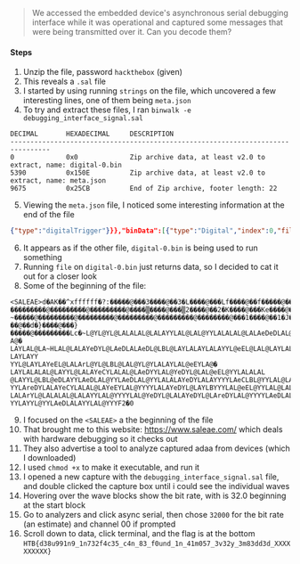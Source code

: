 > We accessed the embedded device's asynchronous serial debugging interface while it was operational and captured some messages that were being transmitted over it. Can you decode them?
#### Steps
1. Unzip the file, password `hackthebox` (given)
2. This reveals a `.sal` file
3. I started by using running `strings` on the file, which uncovered a few interesting lines, one of them being `meta.json`
4. To try and extract these files, I ran `binwalk -e debugging_interface_signal.sal`
```
DECIMAL       HEXADECIMAL     DESCRIPTION
--------------------------------------------------------------------------------
0             0x0             Zip archive data, at least v2.0 to extract, name: digital-0.bin
5390          0x150E          Zip archive data, at least v2.0 to extract, name: meta.json
9675          0x25CB          End of Zip archive, footer length: 22
```
5. Viewing the `meta.json` file, I noticed some interesting information at the end of the file
```json
{"type":"digitalTrigger"}}},"binData":[{"type":"Digital","index":0,"file":"./digital-0.bin"}]}
```
6. It appears as if the other file, `digital-0.bin` is being used to run something
7. Running `file` on `digital-0.bin` just returns data, so I decided to cat it out for a closer look
8. Some of the beginning of the file:
```
<SALEAE>d�AK��^xffffff�?:�����@���3����@��3�L����@���Lf����@��f�����@��������@���������@
���������@���������@���������@����▒����@���▒2����@��2�K����@���Ke����@��e�~����@���
~�����@���������@���������@���������@���������@��������@���1����@��1�J����@���Jd��
��@��d�}����@���}�����@���������Lc�~L@YL@YL@LALALAL@LALAYYLAL@LAL@YYLALALAL@LALAeDeDLAL@LALALAL@eEL@LALAL
A@�       LAYLAL@LA~HLAL@LALAYeDYL@LAeDLALAeDL@LBL@LAYLALAYLALAYYL@eEL@LAL@LAYLAL@YL@LAeDLAL@eEL@LALALAYrLALA@�   LAYLAYY
YYL@LAYLAYeEL@LALArL@YL@LBL@LAL@YL@YLALAYLAL@eEYLA@�     LAYLALALAL@LAYYL@LALAYeCYLALAL@LAeDYYLAL@YeDYL@LAL@eEL@YYLALALAL
@LAYYL@LBL@eDLAYYLAeDLAL@YYLAeDLAL@YYLALALAYeDYLALAYYYYLAeCLBL@YYLAL@LAeDYYLAYLAeDYL@LALALAL@LALAYYLBreEYLAeDLAL@YYLAL@eEL@
YYLAreDYLALAYeCYLALAL@LAYeEYLAL@YYYYLALAYeDYL@LAYLBYYYLAL@eEL@YYLAL@LALALAYYL@LAL@LArYL@LAYYLAYYLBL@LAL@LAYYLALA~GYYLAreDYLA
LALArYL@LALALAL@LALAYYLAL@YYYYLAL@YeDYL@LALAYeDYL@LAreDYLAL@YYYYLAeDLAL@YYLAYLAYYYLALAeDLAYYLBL@LAYeEYLAL@LALALAYYL@LAL@LAeD
YYLAYYL@YYLAeDLALAYYLAL@YYYF2�0
```
9. I focused on the `<SALEAE>` a the beginning of the file
10. That brought me to this website: https://www.saleae.com/ which deals with hardware debugging so it checks out
11. They also advertise a tool to analyze captured adaa from devices (which I downloaded)
12. I used `chmod +x` to make it executable, and run it
13. I opened a new capture with the `debugging_interface_signal.sal` file, and double clicked the capture box until i could see the individual waves
14. Hovering over the wave blocks show the bit rate, with is 32.0 beginning at the start block
15. Go to analyzers and click async serial, then chose `32000` for the bit rate (an estimate) and channel 00 if prompted
16. Scroll down to data, click terminal, and the flag is at the bottom <br>
`HTB{d38u991n9_1n732f4c35_c4n_83_f0und_1n_41m057_3v32y_3m83dd3d_XXXXXXXXXX}`
